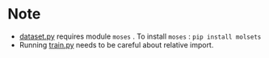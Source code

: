 # Note

* [dataset.py](https://github.com/wxx07/MolLVAE/blob/master/code/dataset.py) requires module `moses` . To install `moses` : `pip install molsets` 
* Running [train.py](https://github.com/wxx07/MolLVAE/blob/master/code/train.py) needs to be careful about relative import.